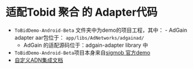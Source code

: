 # 适配Tobid 聚合 的 Adapter代码
- `ToBidDemo-Android-Beta` 文件夹中为demo的项目工程，其中：
       - AdGain adapter aar包位于： `app/libs/AdNetworks/adgainad/`
    - AdGain 的适配源码位于：adgain-adapter  library 中
- `ToBidDemo-Android-Beta`项目本身来自[sigmob 官方demo](https://github.com/Sigmob/ToBidDemo-Android-Beta)
- [自定义ADN集成文档](https://doc.sigmob.com/ToBid%E4%BD%BF%E7%94%A8%E6%8C%87%E5%8D%97/%E9%AB%98%E7%BA%A7%E5%8A%9F%E8%83%BD%E8%AF%B4%E6%98%8E/%E8%87%AA%E5%AE%9A%E4%B9%89%E5%B9%BF%E5%91%8A%E7%BD%91%E7%BB%9C/)